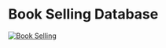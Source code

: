 

# Book Selling Database

[<img alt="Book Selling" src="https://cdn.discordapp.com/attachments/1276085847015292938/1276101238961737788/image.png?ex=66c8f624&is=66c7a4a4&hm=39f3865cee5c12e6a73194aad018dbdcd5eefc6811e137cd948ec7c267fea43b&" >](https://cdn.discordapp.com/attachments/1276085847015292938/1276101238961737788/image.png?ex=66c8f624&is=66c7a4a4&hm=39f3865cee5c12e6a73194aad018dbdcd5eefc6811e137cd948ec7c267fea43b&)
  
